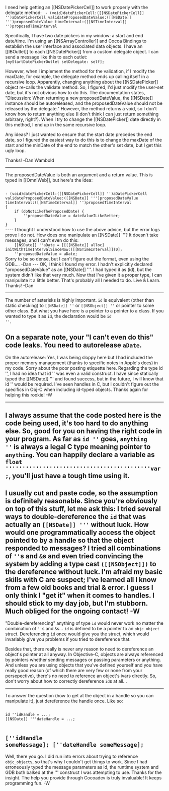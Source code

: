 

I need help getting an [[NSDatePickerCell]] to work properly with the delegate method: 
<code> - (void)datePickerCell:([[NSDatePickerCell]] '')aDatePickerCell validateProposedDateValue:([[NSDate]] ''')proposedDateValue timeInterval:([[NSTimeInterval]] '')proposedTimeInterval </code>

Specifically, I have two date pickers in my window: a start and end date/time. I'm using an [[NSArrayController]] and Cocoa Bindings to establish the user interface and associated data objects. I have an [[IBOutlet]] to each [[NSDatePicker]] from a custom delegate object. I can send a message like this to each outlet:
<code> [myStartDatePickerOutlet setDelegate: self]; </code>

However, when I implement the method for the validation, if I modify the maxDate, for example, the delegate method ends up calling itself in a recursive loop. Apparently, changing anything about the [[NSDatePicker]] object re-calls the validate method. So, I figured, I'd just modify the user-set date, but it's not obvious how to do this. The documentation states, "Discussion: When returning a new proposedDateValue, the [[NSDate]] instance should be autoreleased, and the proposedDateValue should not be released by the delegate." However, the method returns a void, so I don't know how to return anything else (I don't think I can just return something arbitrary, right?). When I try to change the [[NSDatePicker]] date directly in this method, I end up in the same recursive loop.

Any ideas? I just wanted to ensure that the start date precedes the end date, so I figured the easiest way to do this is to change the maxDate of the start and the minDate of the end to match the other's set date, but I get this ugly loop.

Thanks!
-Dan Wambold

----

The proposedDateValue is both an argument and a return value.  This is typed in [[OmniWeb]], but here's the idea:

<code> 
- (void)datePickerCell:([[NSDatePickerCell]] '')aDatePickerCell validateProposedDateValue:([[NSDate]] ''')proposedDateValue timeInterval:([[NSTimeInterval]] '')proposedTimeInterval 
{ 
    if (doNotLikeTheProposedDate) {
        ''proposedDateValue = dateValueILikeBetter; 
    }
}
</code>
----
I thought I understood how to use the above advice, but the error logs prove I do not. How does one manipulate an [[NSDate]] '''? It doesn't take messages, and I can't even do this:
<code>
	[[NSDate]] ''aDate = [[[[NSDate]] alloc] initWithTimeIntervalSinceNow:([[NSTimeInterval]])0];
	''proposedDateValue = aDate;
</code>
Sorry to be so dense, but I can't figure out the format, even using the GDB....
-Dan
---
OK, I think I found my error. I hadn't explicitly declared "proposedDateValue" as an [[NSDate]] '''. I had typed it as (id), but the system didn't like that very much. Now that I've given it a proper type, I can manipulate it a little better. That's probably all I needed to do. Live & Learn. Thanks!
-Dan

----
The number of asterisks is highly important. <code>id</code> is equivalent (other than static checking) to <code>[[NSDate]] ''</code> or <code>[[NSObject]] ''</code> or pointer to some other class. But what you have here is a pointer to a pointer to a class. If you wanted to type it as <code>id</code>, the declaration would be <code>id ''</code>.

On a separate note, your "I can't even do this" code leaks. You need to autorelease <code>aDate</code>.
----
On the autorelease: Yes, I was being sloppy here but I had included the proper memory management (thanks to specific notes in Apple's docs) in my code. Sorry about the poor posting etiquette here. Regarding the type id '', I had no idea that id '' was even a valid construct. I have since statically typed the [[NSDate]] ''' and found success, but in the future, I will know that id '' would be required. I've seen handles in C, but I couldn't figure out the specifics in Obj-C when including id-typed objects. Thanks again for helping this rookie! -W

----
I always assume that the code posted here is the code being used, it's too hard to do anything else. So, good for you on having the right code in your program. As far as <code>id ''</code> goes, <code>anything ''</code> is always a legal C type meaning pointer to <code>anything</code>. You can happily declare a variable as <code>float '''''''''''''''''''''''''''''''''''''''''''var;</code>, you'll just have a tough time using it.
----
I usually cut and paste code, so the assumption is definitely reasonable. Since you're obviously on top of this stuff, let me ask this: I tried several ways to double-dereference the <code>id</code> that was actually an <code>[[NSDate]] '''</code> without luck. How would one programmatically access the object pointed to by a handle so that the object responded to messages? I tried all combinations of <code>''</code>s and <code>&</code>s and even tried convincing the system by adding a type cast <code>([[NSObject]])</code> to the dereference without luck. I'm afraid my basic skills with C are suspect; I've learned all I know from a few old books and trial & error. I guess I only think I "get it" when it comes to handles. I should stick to my day job, but I'm stubborn. Much obliged for the ongoing contact! -W
----
"Double-dereferencing" anything of type <code>id</code> would never work no matter the combination of <code>''</code>s and <code>&</code>s... <code>id</code> is defined to be a pointer to an <code>objc_object</code> struct. Dereferencing <code>id</code> once would give you the struct, which would invariably give you problems if you tried to dereference that.

Besides that, there really is never any reason to need to dereference an object's pointer at all anyway. In Objective-C, objects are always referenced by pointers whether sending messages or passing parameters or anything. And unless you are using objects that you've defined yourself and you have really good reason (of which there are very few or none from your persepective), there's no need to reference an object's ivars directly. So, don't worry about how to correctly dereference <code>id</code>s at all...

----
To answer the question (how to get at the object in a handle so you can manipulate it), just dereference the handle once. Like so:

<code>
id ''idHandle = ...;
[[NSDate]] '''dateHandle = ...;

[''idHandle someMessage];
[''dateHandle someMessage];
</code>
----
Well, there you go. I did run into errors about trying to reference <code>objc_object</code>s, so that's why I couldn't get things to work. Since I had erroneously typed the message parameters as id, the runtime system and GDB both balked at the ''' construct I was attempting to use. Thanks for the insight. The help you provide through Cocoadev is truly invaluable! It keeps programming fun. -W